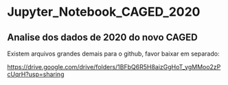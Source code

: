 # Jupyter_Notebook_CAGED_2020

## Analise dos dados de 2020 do novo CAGED

<p>Existem arquivos grandes demais para o github, favor baixar em separado:</p>

https://drive.google.com/drive/folders/1BFbQ6R5H8aizGgHoT_ygMMoo2zPcUqrH?usp=sharing
